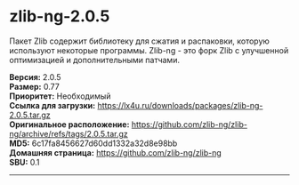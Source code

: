# zlib-ng-2.0.5

Пакет Zlib содержит библиотеку для сжатия и распаковки, которую используют некоторые программы. Zlib-ng - это форк Zlib с улучшенной оптимизацией и дополнительными патчами.

**Версия:** 2.0.5
<br />
**Размер:** 0.77
<br />
**Приоритет:** Необходимый
<br />
**Ссылка для загрузки:** https://lx4u.ru/downloads/packages/zlib-ng-2.0.5.tar.gz
<br />
**Оригинальное расположение:** https://github.com/zlib-ng/zlib-ng/archive/refs/tags/2.0.5.tar.gz
<br />
**MD5:** 6c17fa8456627d60dd1332a32d8e98bb
<br />
**Домашняя страница:** https://github.com/zlib-ng/zlib-ng
        <br />
**SBU:** 0.1

***
            